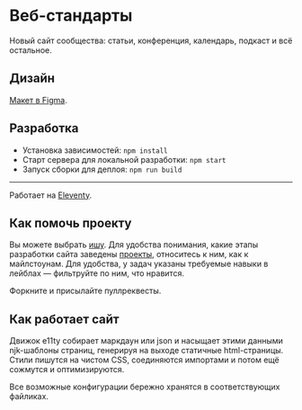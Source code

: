 # Веб-стандарты

Новый сайт сообщества: статьи, конференция, календарь, подкаст и всё остальное.

## Дизайн

[Макет в Figma](https://www.figma.com/file/kHj7Cs5lJsKDgFZS0UjOij/milestone-1).

## Разработка

- Установка зависимостей: `npm install`
- Старт сервера для локальной разработки: `npm start`
- Запуск сборки для деплоя: `npm run build`

---
Работает на [Eleventy](https://www.11ty.io/).

## Как помочь проекту
Вы можете выбрать [ишу](https://github.com/web-standards-ru/nouvelle/issues). Для удобства понимания, какие этапы разработки сайта заведены [проекты](https://github.com/web-standards-ru/nouvelle/projects), относитесь к ним, как к майлстоунам. Для удобства, у задач указаны требуемые навыки в лейблах — фильтруйте по ним, что нравится.

Форкните и присылайте пуллреквесты.

## Как работает сайт
Движок e11ty собирает маркдаун или json и насыщает этими данными njk-шаблоны страниц, генерируя на выходе статичные html-страницы. Стили пишутся на чистом CSS, соединяются импортами и потом ещё сожмутся и оптимизируются.

Все возможные конфигурации бережно хранятся в соответствующих файликах.
